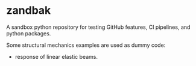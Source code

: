 # zandbak

A sandbox python repository for testing GitHub features, CI pipelines, and python
packages.

Some structural mechanics examples are used as dummy code:
 * response of linear elastic beams.

